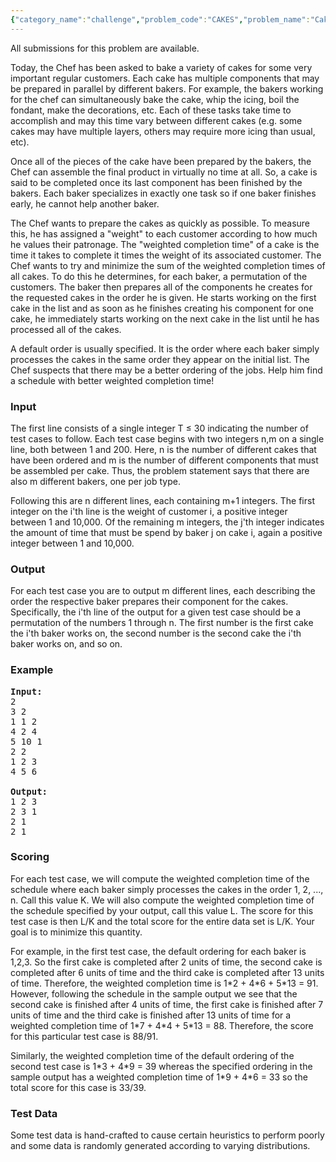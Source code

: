 ```yaml
---
{"category_name":"challenge","problem_code":"CAKES","problem_name":"Cake Production Line","languages_supported":{"0":"C","1":"CPP14","2":"JAVA","3":"PYTH","4":"PYTH 3.5","5":"PYPY","6":"CS2","7":"PAS fpc","8":"PAS gpc","9":"RUBY","10":"PHP","11":"GO","12":"NODEJS","13":"HASK","14":"rust","15":"SCALA","16":"swift","17":"D","18":"PERL","19":"FORT","20":"WSPC","21":"ADA","22":"CAML","23":"ICK","24":"BF","25":"ASM","26":"CLPS","27":"PRLG","28":"ICON","29":"SCM qobi","30":"PIKE","31":"ST","32":"NICE","33":"LUA","34":"BASH","35":"NEM","36":"LISP sbcl","37":"LISP clisp","38":"SCM guile","39":"JS","40":"ERL","41":"kotlin","42":"PERL6","43":"TEXT","44":"SCM chicken","45":"CLOJ","46":"COB","47":"FS"},"max_timelimit":1.07658,"source_sizelimit":50000,"problem_author":"friggstad","problem_tester":"anshuman_singh","date_added":"7-08-2010","tags":{"0":"challenge","1":"friggstad","2":"sept10"},"editorial_url":"http://discuss.codechef.com/problems/CAKES","time":{"view_start_date":1284199332,"submit_start_date":1284199332,"visible_start_date":1284197400,"end_date":1735669800},"is_direct_submittable":false,"layout":"problem"}
---
```

<span class="solution-visible-txt">All submissions for this problem are available.</span><p>
Today, the Chef has been asked to bake a variety of cakes for some very important regular customers. Each cake has multiple components that may be prepared in parallel by different bakers. For example, the bakers working for the chef can simultaneously bake the cake, whip the icing, boil the fondant, make the decorations, etc. Each of these tasks take time to accomplish and may this time vary between different cakes (e.g. some cakes may have multiple layers, others may require more icing than usual, etc).

</p><p>
Once all of the pieces of the cake have been prepared by the bakers, the Chef can assemble the final product in virtually no time at all. So, a cake is said to be completed once its last component has been finished by the bakers. Each baker specializes in exactly one task so if one baker finishes early, he cannot help another baker.

</p><p>
The Chef wants to prepare the cakes as quickly as possible. To measure this, he has assigned a "weight" to each customer according to how much he values their patronage. The "weighted completion time" of a cake is the time it takes to complete it times the weight of its associated customer. The Chef wants to try and minimize the sum of the weighted completion times of all cakes. To do this he determines, for each baker, a permutation of the customers. The baker then prepares all of the components he creates for the requested cakes in the order he is given. He starts working on the first cake in the list and as soon as he finishes creating his component for one cake, he immediately starts working on the next cake in the list until he has processed all of the cakes.

</p><p>
A default order is usually specified. It is the order where each baker simply processes the cakes in the same order they appear on the initial list. The Chef suspects that there may be a better ordering of the jobs. Help him find a schedule with better weighted completion time!

<h3>Input</h3>
</p><p>
The first line consists of a single integer T ≤ 30 indicating the number of test cases to follow. Each test case begins with two integers n,m on a single line, both between 1 and 200. Here, n is the number of different cakes that have been ordered and m is the number of different components that must be assembled per cake. Thus, the problem statement says that there are also m different bakers, one per job type.

</p><p>
Following this are n different lines, each containing m+1 integers. The first integer on the i'th line is the weight of customer i, a positive integer between 1 and 10,000. Of the remaining m integers, the j'th integer indicates the amount of time that must be spend by baker j on cake i, again a positive integer between 1 and 10,000.

<h3>Output</h3>
</p><p>
For each test case you are to output m different lines, each describing the order the respective baker prepares their component for the cakes. Specifically, the i'th line of the output for a given test case should be a permutation of the numbers 1 through n. The first number is the first cake the i'th baker works on, the second number is the second cake the i'th baker works on, and so on.

<h3>Example</h3>

<pre>
<b>Input:</b>
2
3 2
1 1 2
4 2 4
5 10 1
2 2
1 2 3
4 5 6

<b>Output:</b>
1 2 3
2 3 1
2 1
2 1
</pre>

<h3>Scoring</h3>
</p><p>
For each test case, we will compute the weighted completion time of the schedule where each baker simply processes the cakes in the order 1, 2, ..., n. Call this value K. We will also compute the weighted completion time of the schedule specified by your output, call this value L. The score for this test case is then L/K and the total score for the entire data set is L/K. Your goal is to minimize this quantity.

</p><p>
For example, in the first test case, the default ordering for each baker is 1,2,3. So the first cake is completed after 2 units of time, the second cake is completed after 6 units of time and the third cake is completed after 13 units of time. Therefore, the weighted completion time is 1*2 + 4*6 + 5*13 = 91. However, following the schedule in the sample output we see that the second cake is finished after 4 units of time, the first cake is finished after 7 units of time and the third cake is finished after 13 units of time for a weighted completion time of 1*7 + 4*4 + 5*13 = 88. Therefore, the score for this particular test case is 88/91.

</p><p>
Similarly, the weighted completion time of the default ordering of the second test case is 1*3 + 4*9 = 39 whereas the specified ordering in the sample output has a weighted completion time of 1*9 + 4*6 = 33 so the total score for this case is 33/39.

<h3>Test Data</h3>
</p><p>
Some test data is hand-crafted to cause certain heuristics to perform poorly and some data is randomly generated according to varying distributions.</p>